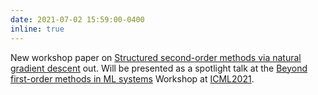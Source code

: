 ```yaml
---
date: 2021-07-02 15:59:00-0400
inline: true
---
```


New workshop paper on [Structured second-order methods via natural gradient descent](https://arxiv.org/abs/2107.10884) out. Will be presented as a spotlight talk at the [Beyond first-order methods in ML systems](https://sites.google.com/view/optml-icml2021/schedule) Workshop at [ICML2021](https://icml.cc/Conferences/2021).
